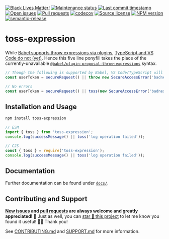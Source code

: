 <!-- prettier-ignore-start -->

<!-- badges-start -->

[![Black Lives Matter!][badge-blm]][link-blm]
[![Maintenance status][badge-maintenance]][link-repo]
[![Last commit timestamp][badge-last-commit]][link-repo]
[![Open issues][badge-issues]][link-issues]
[![Pull requests][badge-pulls]][link-pulls]
[![codecov][badge-codecov]][link-codecov]
[![Source license][badge-license]][link-license]
[![NPM version][badge-npm]][link-npm]
[![semantic-release][badge-semantic-release]][link-semantic-release]

<!-- badges-end -->

<!-- prettier-ignore-end -->

# toss-expression

While
[Babel supports throw expressions via plugins](https://babeljs.io/docs/en/babel-plugin-proposal-throw-expressions),
[TypeScript and VS Code do not (yet)](https://github.com/microsoft/TypeScript/issues/18535).
Hence this five line ponyfill takes the place of the currently-unavailable
[`@babel/plugin-proposal-throw-expressions`](https://babeljs.io/docs/en/babel-plugin-proposal-throw-expressions)
syntax.

```typescript
// Though the following is supported by Babel, VS Code/TypeScript will complain
const userToken = secureRequest() || throw new SecureAccessError('badness occurred');

// No errors
const userToken = secureRequest() || toss(new SecureAccessError('badness occurred'));
```

## Installation and Usage

```bash
npm install toss-expression
```

```typescript
// ESM
import { toss } from 'toss-expression';
console.log(successMessage() || toss('log operation failed'));
```

```javascript
// CJS
const { toss } = require('toss-expression');
console.log(successMessage() || toss('log operation failed'));
```

## Documentation

Further documentation can be found under [`docs/`][docs].

## Contributing and Support

**[New issues][choose-new-issue] and [pull requests][pr-compare] are always
welcome and greatly appreciated! 🤩** Just as well, you can [star 🌟 this
project][link-repo] to let me know you found it useful! ✊🏿 Thank you!

See [CONTRIBUTING.md][contributing] and [SUPPORT.md][support] for more
information.

[badge-blm]: https://xunn.at/badge-blm 'Join the movement!'
[link-blm]: https://xunn.at/donate-blm
[badge-maintenance]:
  https://img.shields.io/maintenance/active/2023
  'Is this package maintained?'
[link-repo]: https://github.com/xunnamius/toss-expression
[badge-last-commit]:
  https://img.shields.io/github/last-commit/xunnamius/toss-expression
  'When was the last commit to the official repo?'
[badge-issues]:
  https://isitmaintained.com/badge/open/Xunnamius/toss-expression.svg
  'Number of known issues with this package'
[link-issues]: https://github.com/Xunnamius/toss-expression/issues?q=
[badge-pulls]:
  https://img.shields.io/github/issues-pr/xunnamius/toss-expression
  'Number of open pull requests'
[link-pulls]: https://github.com/xunnamius/toss-expression/pulls
[badge-codecov]:
  https://codecov.io/gh/Xunnamius/toss-expression/branch/main/graph/badge.svg?token=HWRIOBAAPW
  'Is this package well-tested?'
[link-codecov]: https://codecov.io/gh/Xunnamius/toss-expression
[package-json]: package.json
[badge-license]:
  https://img.shields.io/npm/l/toss-expression
  "This package's source license"
[link-license]: https://github.com/Xunnamius/toss-expression/blob/main/LICENSE
[badge-npm]:
  https://api.ergodark.com/badges/npm-pkg-version/toss-expression
  'Install this package using npm or yarn!'
[link-npm]: https://www.npmjs.com/package/toss-expression
[badge-semantic-release]:
  https://img.shields.io/badge/%20%20%F0%9F%93%A6%F0%9F%9A%80-semantic--release-e10079.svg
  'This repo practices continuous integration and deployment!'
[link-semantic-release]: https://github.com/semantic-release/semantic-release
[docs]: docs
[choose-new-issue]:
  https://github.com/Xunnamius/toss-expression/issues/new/choose
[pr-compare]: https://github.com/Xunnamius/toss-expression/compare
[contributing]: CONTRIBUTING.md
[support]: .github/SUPPORT.md
